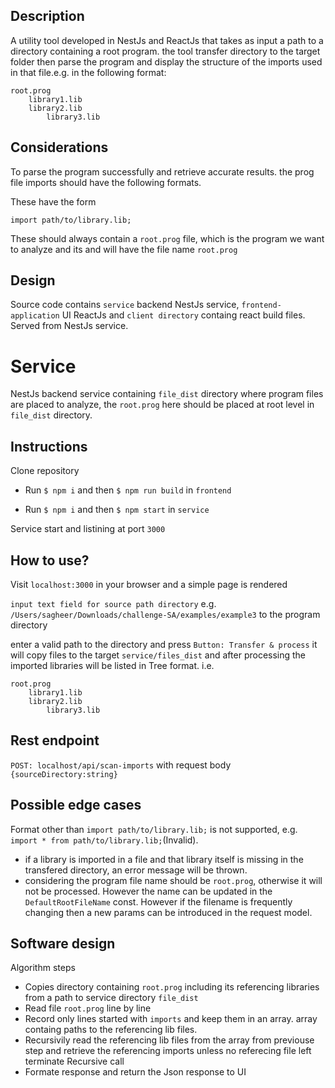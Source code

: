 ## Description

A utility tool developed in NestJs and ReactJs that takes as input a path to a directory containing a root program. the tool transfer directory to the target folder then parse the program and display the structure of the imports used in that file.e.g. in the following format:

    root.prog
        library1.lib
        library2.lib
            library3.lib

## Considerations

To parse the program successfully and retrieve accurate results. the prog file imports should have the following formats.

These have the form

    import path/to/library.lib;

These should always contain a `root.prog` file, which is the program we want to analyze and its and will have the file name `root.prog`

## Design

Source code contains `service` backend NestJs service, `frontend-application` UI ReactJs and `client directory` containg react build files. Served from NestJs service.

# Service

NestJs backend service containing `file_dist` directory where program files are placed to analyze, the `root.prog` here should be placed at root level in `file_dist` directory.

## Instructions

Clone repository

- Run `$ npm i` and then `$ npm run build` in `frontend`

- Run `$ npm i` and then `$ npm start` in `service`

Service start and listining at port `3000`

## How to use?

Visit `localhost:3000` in your browser and a simple page is rendered

`input text field for source path directory`
e.g. `/Users/sagheer/Downloads/challenge-SA/examples/example3` to the program directory

enter a valid path to the directory and press `Button: Transfer & process` it will copy files to the target `service/files_dist` and after processing the imported libraries will be listed in Tree format.
i.e.

    root.prog
        library1.lib
        library2.lib
            library3.lib

## Rest endpoint

`POST: localhost/api/scan-imports` with request body `{sourceDirectory:string}`

## Possible edge cases

Format other than `import path/to/library.lib;` is not supported, e.g. `import * from path/to/library.lib;`(Invalid).

- if a library is imported in a file and that library itself is missing in the transfered directory, an error message will be thrown.
- considering the program file name should be `root.prog`, otherwise it will not be processed. However the name can be updated in the `DefaultRootFileName` const. However if the filename is frequently changing then a new params can be introduced in the request model.

## Software design
Algorithm steps
* Copies directory containing `root.prog` including its referencing libraries from a path to service directory `file_dist`
* Read file `root.prog` line by line
* Record only lines started with `imports` and keep them in an array. array containg paths to the referencing lib files.
* Recursivily read the referencing lib files from the array from previouse step and retrieve the referencing imports unless no referecing file left terminate Recursive call
* Formate response and return the Json response to UI
